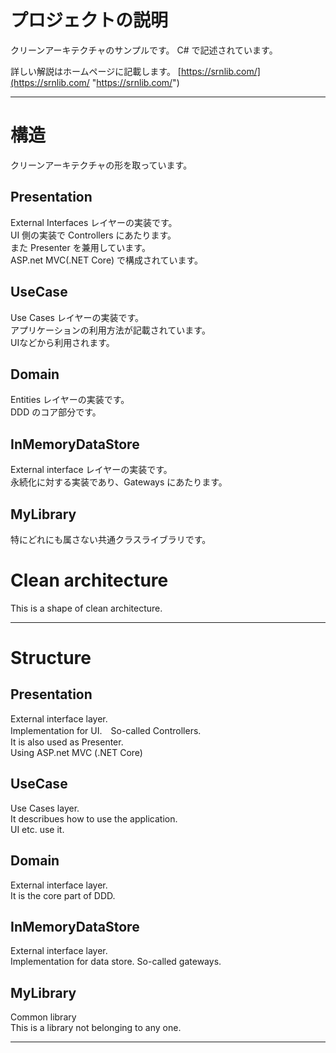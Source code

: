 # プロジェクトの説明
クリーンアーキテクチャのサンプルです。
C# で記述されています。

詳しい解説はホームページに記載します。
[https://srnlib.com/](https://srnlib.com/ "https://srnlib.com/")

-----

# 構造
クリーンアーキテクチャの形を取っています。

## Presentation
External Interfaces レイヤーの実装です。  
UI 側の実装で Controllers にあたります。  
また Presenter を兼用しています。  
ASP.net MVC(.NET Core) で構成されています。  

## UseCase
Use Cases レイヤーの実装です。  
アプリケーションの利用方法が記載されています。  
UIなどから利用されます。  

## Domain
Entities レイヤーの実装です。  
DDD のコア部分です。  

## InMemoryDataStore
External interface レイヤーの実装です。  
永続化に対する実装であり、Gateways にあたります。  

## MyLibrary
特にどれにも属さない共通クラスライブラリです。  


# Clean architecture
This is a shape of clean architecture.

---
# Structure

## Presentation
External interface layer.  
Implementation for UI.　So-called Controllers.  
It is also used as Presenter.  
Using ASP.net MVC (.NET Core)  

## UseCase
Use Cases layer.  
It describues how to use the application.  
UI etc. use it.  

## Domain
External interface  layer.  
It is the core part of DDD.

## InMemoryDataStore
External interface layer.  
Implementation for data store. So-called gateways.  

## MyLibrary
Common library  
This is a library not belonging to any one.  

---